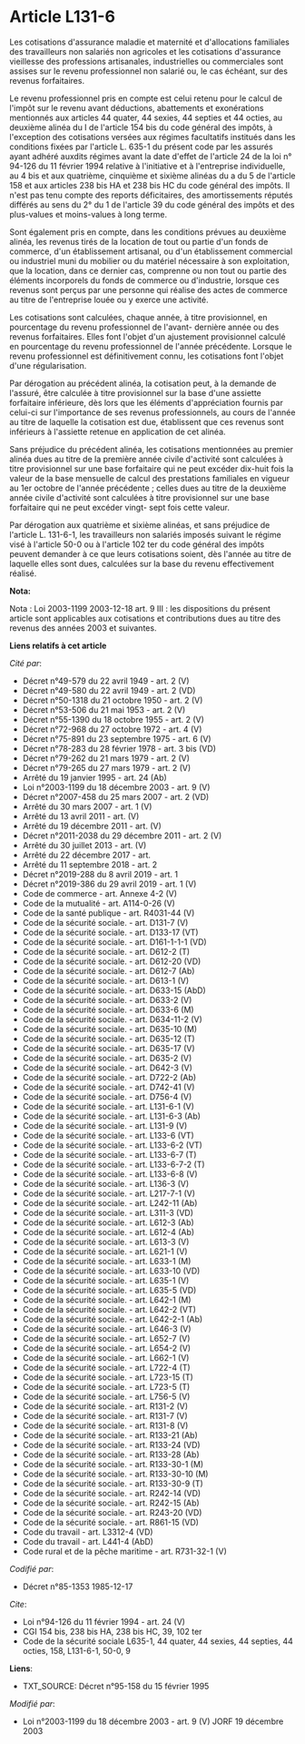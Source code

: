 # Article L131-6

Les cotisations d'assurance maladie et maternité et d'allocations familiales des travailleurs non salariés non agricoles et
les cotisations d'assurance vieillesse des professions artisanales, industrielles ou commerciales sont assises sur le revenu
professionnel non salarié ou, le cas échéant, sur des revenus forfaitaires.

Le revenu professionnel pris en compte est celui retenu pour le calcul de l'impôt sur le revenu avant déductions, abattements
et exonérations mentionnés aux articles 44 quater, 44 sexies, 44 septies et 44 octies, au deuxième alinéa du I de l'article
154 bis du code général des impôts, à l'exception des cotisations versées aux régimes facultatifs institués dans les
conditions fixées par l'article L. 635-1 du présent code par les assurés ayant adhéré auxdits régimes avant la date d'effet
de l'article 24 de la loi n° 94-126 du 11 février 1994 relative à l'initiative et à l'entreprise individuelle, au 4 bis et
aux quatrième, cinquième et sixième alinéas du a du 5 de l'article 158 et aux articles 238 bis HA et 238 bis HC du code
général des impôts. Il n'est pas tenu compte des reports déficitaires, des amortissements réputés différés au sens du 2° du 1
de l'article 39 du code général des impôts et des plus-values et moins-values à long terme.

Sont également pris en compte, dans les conditions prévues au deuxième alinéa, les revenus tirés de la location de tout ou
partie d'un fonds de commerce, d'un établissement artisanal, ou d'un établissement commercial ou industriel muni du mobilier
ou du matériel nécessaire à son exploitation, que la location, dans ce dernier cas, comprenne ou non tout ou partie des
éléments incorporels du fonds de commerce ou d'industrie, lorsque ces revenus sont perçus par une personne qui réalise des
actes de commerce au titre de l'entreprise louée ou y exerce une activité.

Les cotisations sont calculées, chaque année, à titre provisionnel, en pourcentage du revenu professionnel de l'avant-
dernière année ou des revenus forfaitaires. Elles font l'objet d'un ajustement provisionnel calculé en pourcentage du revenu
professionnel de l'année précédente. Lorsque le revenu professionnel est définitivement connu, les cotisations font l'objet
d'une régularisation.

Par dérogation au précédent alinéa, la cotisation peut, à la demande de l'assuré, être calculée à titre provisionnel sur la
base d'une assiette forfaitaire inférieure, dès lors que les éléments d'appréciation fournis par celui-ci sur l'importance de
ses revenus professionnels, au cours de l'année au titre de laquelle la cotisation est due, établissent que ces revenus sont
inférieurs à l'assiette retenue en application de cet alinéa.

Sans préjudice du précédent alinéa, les cotisations mentionnées au premier alinéa dues au titre de la première année civile
d'activité sont calculées à titre provisionnel sur une base forfaitaire qui ne peut excéder dix-huit fois la valeur de la
base mensuelle de calcul des prestations familiales en vigueur au 1er octobre de l'année précédente ; celles dues au titre de
la deuxième année civile d'activité sont calculées à titre provisionnel sur une base forfaitaire qui ne peut excéder vingt-
sept fois cette valeur.

Par dérogation aux quatrième et sixième alinéas, et sans préjudice de l'article L. 131-6-1, les travailleurs non salariés
imposés suivant le régime visé à l'article 50-0 ou à l'article 102 ter du code général des impôts peuvent demander à ce que
leurs cotisations soient, dès l'année au titre de laquelle elles sont dues, calculées sur la base du revenu effectivement
réalisé.

**Nota:**

Nota : Loi 2003-1199 2003-12-18 art. 9 III : les dispositions du présent article sont applicables aux cotisations et
contributions dues au titre des revenus des années 2003 et suivantes.

**Liens relatifs à cet article**

_Cité par_:

  - Décret n°49-579 du 22 avril 1949 - art. 2 (V)
  - Décret n°49-580 du 22 avril 1949 - art. 2 (VD)
  - Décret n°50-1318 du 21 octobre 1950 - art. 2 (V)
  - Décret n°53-506 du 21 mai 1953 - art. 2 (V)
  - Décret n°55-1390 du 18 octobre 1955 - art. 2 (V)
  - Décret n°72-968 du 27 octobre 1972 - art. 4 (V)
  - Décret n°75-891 du 23 septembre 1975 - art. 6 (V)
  - Décret n°78-283 du 28 février 1978 - art. 3 bis (VD)
  - Décret n°79-262 du 21 mars 1979 - art. 2 (V)
  - Décret n°79-265 du 27 mars 1979 - art. 2 (V)
  - Arrêté du 19 janvier 1995 - art. 24 (Ab)
  - Loi n°2003-1199 du 18 décembre 2003 - art. 9 (V)
  - Décret n°2007-458 du 25 mars 2007 - art. 2 (VD)
  - Arrêté du 30 mars 2007 - art. 1 (V)
  - Arrêté du 13 avril 2011 - art. (V)
  - Arrêté du 19 décembre 2011 - art. (V)
  - Décret n°2011-2038 du 29 décembre 2011 - art. 2 (V)
  - Arrêté du 30 juillet 2013 - art. (V)
  - Arrêté du 22 décembre 2017 - art.
  - Arrêté du 11 septembre 2018 - art. 2
  - Décret n°2019-288 du 8 avril 2019 - art. 1
  - Décret n°2019-386 du 29 avril 2019 - art. 1 (V)
  - Code de commerce - art. Annexe 4-2 (V)
  - Code de la mutualité - art. A114-0-26 (V)
  - Code de la santé publique - art. R4031-44 (V)
  - Code de la sécurité sociale. - art. D131-7 (V)
  - Code de la sécurité sociale. - art. D133-17 (VT)
  - Code de la sécurité sociale. - art. D161-1-1-1 (VD)
  - Code de la sécurité sociale. - art. D612-2 (T)
  - Code de la sécurité sociale. - art. D612-20 (VD)
  - Code de la sécurité sociale. - art. D612-7 (Ab)
  - Code de la sécurité sociale. - art. D613-1 (V)
  - Code de la sécurité sociale. - art. D633-15 (AbD)
  - Code de la sécurité sociale. - art. D633-2 (V)
  - Code de la sécurité sociale. - art. D633-6 (M)
  - Code de la sécurité sociale. - art. D634-11-2 (V)
  - Code de la sécurité sociale. - art. D635-10 (M)
  - Code de la sécurité sociale. - art. D635-12 (T)
  - Code de la sécurité sociale. - art. D635-17 (V)
  - Code de la sécurité sociale. - art. D635-2 (V)
  - Code de la sécurité sociale. - art. D642-3 (V)
  - Code de la sécurité sociale. - art. D722-2 (Ab)
  - Code de la sécurité sociale. - art. D742-41 (V)
  - Code de la sécurité sociale. - art. D756-4 (V)
  - Code de la sécurité sociale. - art. L131-6-1 (V)
  - Code de la sécurité sociale. - art. L131-6-3 (Ab)
  - Code de la sécurité sociale. - art. L131-9 (V)
  - Code de la sécurité sociale. - art. L133-6 (VT)
  - Code de la sécurité sociale. - art. L133-6-2 (VT)
  - Code de la sécurité sociale. - art. L133-6-7 (T)
  - Code de la sécurité sociale. - art. L133-6-7-2 (T)
  - Code de la sécurité sociale. - art. L133-6-8 (V)
  - Code de la sécurité sociale. - art. L136-3 (V)
  - Code de la sécurité sociale. - art. L217-7-1 (V)
  - Code de la sécurité sociale. - art. L242-11 (Ab)
  - Code de la sécurité sociale. - art. L311-3 (VD)
  - Code de la sécurité sociale. - art. L612-3 (Ab)
  - Code de la sécurité sociale. - art. L612-4 (Ab)
  - Code de la sécurité sociale. - art. L613-3 (V)
  - Code de la sécurité sociale. - art. L621-1 (V)
  - Code de la sécurité sociale. - art. L633-1 (M)
  - Code de la sécurité sociale. - art. L633-10 (VD)
  - Code de la sécurité sociale. - art. L635-1 (V)
  - Code de la sécurité sociale. - art. L635-5 (VD)
  - Code de la sécurité sociale. - art. L642-1 (M)
  - Code de la sécurité sociale. - art. L642-2 (VT)
  - Code de la sécurité sociale. - art. L642-2-1 (Ab)
  - Code de la sécurité sociale. - art. L646-3 (V)
  - Code de la sécurité sociale. - art. L652-7 (V)
  - Code de la sécurité sociale. - art. L654-2 (V)
  - Code de la sécurité sociale. - art. L662-1 (V)
  - Code de la sécurité sociale. - art. L722-4 (T)
  - Code de la sécurité sociale. - art. L723-15 (T)
  - Code de la sécurité sociale. - art. L723-5 (T)
  - Code de la sécurité sociale. - art. L756-5 (V)
  - Code de la sécurité sociale. - art. R131-2 (V)
  - Code de la sécurité sociale. - art. R131-7 (V)
  - Code de la sécurité sociale. - art. R131-8 (V)
  - Code de la sécurité sociale. - art. R133-21 (Ab)
  - Code de la sécurité sociale. - art. R133-24 (VD)
  - Code de la sécurité sociale. - art. R133-28 (Ab)
  - Code de la sécurité sociale. - art. R133-30-1 (M)
  - Code de la sécurité sociale. - art. R133-30-10 (M)
  - Code de la sécurité sociale. - art. R133-30-9 (T)
  - Code de la sécurité sociale. - art. R242-14 (VD)
  - Code de la sécurité sociale. - art. R242-15 (Ab)
  - Code de la sécurité sociale. - art. R243-20 (VD)
  - Code de la sécurité sociale. - art. R861-15 (VD)
  - Code du travail - art. L3312-4 (VD)
  - Code du travail - art. L441-4 (AbD)
  - Code rural et de la pêche maritime - art. R731-32-1 (V)

_Codifié par_:

  - Décret n°85-1353 1985-12-17

_Cite_:

  - Loi n°94-126 du 11 février 1994 - art. 24 (V)
  - CGI 154 bis, 238 bis HA, 238 bis HC, 39, 102 ter
  - Code de la sécurité sociale L635-1, 44 quater, 44 sexies, 44 septies, 44 octies, 158, L131-6-1, 50-0, 9

**Liens**:

  - TXT_SOURCE: Décret n°95-158 du 15 février 1995

_Modifié par_:

  - Loi n°2003-1199 du 18 décembre 2003 - art. 9 (V) JORF 19 décembre 2003
